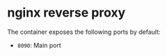 nginx reverse proxy
=======================

The container exposes the following ports by default:

- `8090`: Main port 
